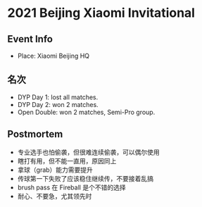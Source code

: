 # 2021 Beijing Xiaomi Invitational

## Event Info

- Place: Xiaomi Beijing HQ

## 名次

- DYP Day 1: lost all matches.
- DYP Day 2: won 2 matches.
- Open Double: won 2 matches, Semi-Pro group.

## Postmortem

- 专业选手也怕偷袭，但很难连续偷袭，可以偶尔使用
- 瞎打有用，但不能一直用，原因同上
- 拿球（grab）能力需要提升
- 传球第一下失败了应该稳住继续传，不要接着乱搞
- brush pass 在 Fireball 是个不错的选择
- 耐心、不要急，尤其领先时
